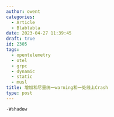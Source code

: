 ```yaml
---
author: owent
categories:
  - Article
  - Blablabla
date: 2023-04-27 11:39:45
draft: true
id: 2305
tags: 
  - opentelemetry
  - otel
  - grpc
  - dynamic
  - static
  - musl
title: 增加和尽量统一warning和一处线上Crash
type: post
---
```


`-Wshadow`
